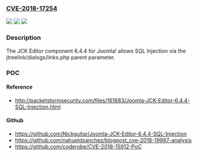 ### [CVE-2018-17254](https://cve.mitre.org/cgi-bin/cvename.cgi?name=CVE-2018-17254)
![](https://img.shields.io/static/v1?label=Product&message=n%2Fa&color=blue)
![](https://img.shields.io/static/v1?label=Version&message=n%2Fa&color=blue)
![](https://img.shields.io/static/v1?label=Vulnerability&message=n%2Fa&color=brighgreen)

### Description

The JCK Editor component 6.4.4 for Joomla! allows SQL Injection via the jtreelink/dialogs/links.php parent parameter.

### POC

#### Reference
- http://packetstormsecurity.com/files/161683/Joomla-JCK-Editor-6.4.4-SQL-Injection.html

#### Github
- https://github.com/Nickguitar/Joomla-JCK-Editor-6.4.4-SQL-Injection
- https://github.com/nahueldsanchez/blogpost_cve-2018-19987-analysis
- https://github.com/coderobe/CVE-2018-15912-PoC

